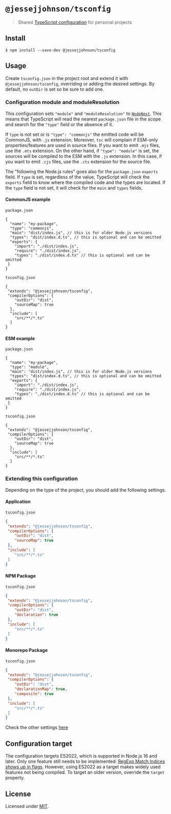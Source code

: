 # `@jessejjohnson/tsconfig`

> Shared [TypeScript configuration](https://www.typescriptlang.org/docs/handbook/tsconfig-json.html) for personal projects

## Install

```
$ npm install --save-dev @jessejjohnson/tsconfig
```

## Usage

Create `tsconfig.json` in the project root and extend it with `@jessejjohnson/tsconfig`, overriding or adding the desired settings. By default, no `outDir` is set so be sure to add one.

### Configuration module and moduleResolution

This configuration sets `"module"` and `"moduleResolution"` to [`NodeNext`](https://www.typescriptlang.org/docs/handbook/esm-node.html). This means that TypeScript will read the nearest `package.json` file in the scope and search for the `"type"` field or the absence of it.

If `type` is not set or is `"type": "commonjs"` the emitted code will be CommonJS, with `.js` extension. Moreover, `tsc` will complain if ESM-only properties/features are used in source files. If you want to emit `.mjs` files, use the `.mts` extension.
On the other hand, if `"type": "module"` is set, the sources will be compiled to the ESM with the `.js` extension. In this case, if you want to emit `.cjs` files, use the `.cts` extension for the source file.

The "following the Node.js rules" goes also for the `package.json` `exports` field. If `type` is set, regardless of the value, TypeScript will check the `exports` field to know where the compiled code and the types are located. If the `type` field is not set, it will check for the `main` and `types` fields.

#### CommonJS example

`package.json`

```jsonc
{
  "name": "my-package",
  "type": "commonjs",
  "main": "dist/index.js", // this is for older Node.js versions
  "types": "dist/index.d.ts", // this is optional and can be omitted
  "exports": {
    "import": "./dist/index.js",
    "require": "./dist/index.js",
    "types": "./dist/index.d.ts" // this is optional and can be omitted
 }
}
```

`tsconfig.json`

```jsonc
{
 "extends": "@jessejjohnson/tsconfig",
 "compilerOptions": {
    "outDir": "dist",
    "sourceMap": true
  },
  "include": [
    "src/**/*.ts"
  ]
}
```

#### ESM example

`package.json`

```jsonc
{
  "name": "my-package",
  "type": "module",
  "main": "dist/index.js", // this is for older Node.js versions
  "types": "dist/index.d.ts", // this is optional and can be omitted
  "exports": {
    "import": "./dist/index.js",
    "require": "./dist/index.js",
    "types": "./dist/index.d.ts" // this is optional and can be omitted
 }
}
```

`tsconfig.json`

```jsonc
{
 "extends": "@jessejjohnson/tsconfig",
 "compilerOptions": {
    "outDir": "dist",
    "sourceMap": true
  },
  "include": [
    "src/**/*.ts"
  ]
}
```

### Extending this configuration

Depending on the type of the project, you should add the following settings.

#### Application

`tsconfig.json`

```json
{
 "extends": "@jessejjohnson/tsconfig",
 "compilerOptions": {
    "outDir": "dist",
    "sourceMap": true
 },
 "include": [
    "src/**/*.ts"
 ]
}
```

#### NPM Package

`tsconfig.json`

```json
{
 "extends": "@jessejjohnson/tsconfig",
 "compilerOptions": {
    "outDir": "dist",
    "declaration": true
 },
 "include": [
    "src/**/*.ts"
 ]
}
```

#### Monorepo Package

`tsconfig.json`

```json
{
 "extends": "@jessejjohnson/tsconfig",
 "compilerOptions": {
    "outDir": "dist",
    "declarationMap": true,
    "composite": true
 },
 "include": [
    "src/**/*.ts"
 ]
}
```

Check the other settings [here](./tsconfig.json)

## Configuration target

The configuration targets ES2022, which is supported in Node.js 16 and later. Only one feature still needs to be implemented: [RegExp Match Indices shows up in flags](https://node.green/#ES2022). However, using ES2022 as a target makes widely used features not being compiled. To target an older version, override the `target` property.

## License

Licensed under [MIT](./LICENSE).
